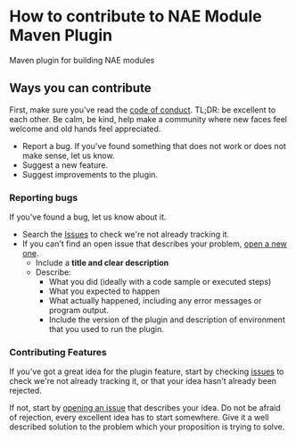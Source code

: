 # How to contribute to NAE Module Maven Plugin

Maven plugin for building NAE modules 

## Ways you can contribute

First, make sure you've read the [code of conduct](CODE_OF_CONDUCT.md). TL;DR: be excellent to each other. Be calm, be
kind, help make a community where new faces feel welcome and old hands feel appreciated.

* Report a bug. If you've found something that does not work or does not make sense, let us know.
* Suggest a new feature.
* Suggest improvements to the plugin.

### Reporting bugs

If you've found a bug, let us know about it.

* Search the [Issues](https://github.com/netgrif/apps-packager-maven-plugin/issues) to check we're not already tracking it.
* If you can't find an open issue that describes your
  problem, [open a new one](https://github.com/netgrif/apps-packager-maven-plugin/issues/new).
    * Include a **title and clear description**
    * Describe:
        * What you did (ideally with a code sample or executed steps)
        * What you expected to happen
        * What actually happened, including any error messages or program output.
        * Include the version of the plugin and description of environment that you used to run the plugin.

### Contributing Features

If you've got a great idea for the plugin feature, start by checking
[issues](https://github.com/netgrif/apps-packager-maven-plugin/labels/improvement) to check we're not already tracking it, or
that your idea hasn't already been rejected.

If not, start by [opening an issue](https://github.com/netgrif/apps-packager-maven-plugin/issues/new) that describes your idea.
Do not be afraid of rejection, every excellent idea has to start somewhere. Give it a well described solution to the
problem which your proposition is trying to solve.
